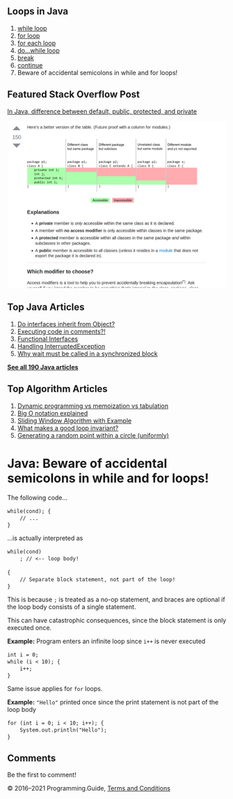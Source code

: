 <span class="underline"></span>

<span class="underline"></span>

## Loops in Java

1.  [while loop](while-loop.html)
2.  [for loop](for-loop.html)
3.  [for each loop](for-each-loop.html)
4.  [do…while loop](do-while-loop.html)
5.  [break](break-loop.html)
6.  [continue](continue.html)
7.  Beware of accidental semicolons in while and for loops!

## Featured Stack Overflow Post

[In Java, difference between default, public, protected, and private](https://stackoverflow.com/a/33627846/276052)

[<img src="../images/so-featured-33627846.png" alt="StackOverflow screenshot thumbnail" class="screenshot" />](https://stackoverflow.com/a/33627846/276052)

<span class="underline"></span>

## Top Java Articles

1.  [Do interfaces inherit from Object?](do-interfaces-inherit-from-object.html)
2.  [Executing code in comments?!](executing-code-in-comments.html)
3.  [Functional Interfaces](functional-interfaces.html)
4.  [Handling InterruptedException](handling-interrupted-exceptions.html)
5.  [Why wait must be called in a synchronized block](why-wait-must-be-in-synchronized.html)

[**See all 190 Java articles**](index.html)

## Top Algorithm Articles

1.  [Dynamic programming vs memoization vs tabulation](../dynamic-programming-vs-memoization-vs-tabulation.html)
2.  [Big O notation explained](../big-o-notation-explained.html)
3.  [Sliding Window Algorithm with Example](../sliding-window-example.html)
4.  [What makes a good loop invariant?](../what-makes-a-good-loop-invariant.html)
5.  [Generating a random point within a circle (uniformly)](../random-point-within-circle.html)

# Java: Beware of accidental semicolons in while and for loops!

The following code…

    while(cond); {
        // ...
    }

…is actually interpreted as

    while(cond)
        ; // <-- loop body!

    {
        // Separate block statement, not part of the loop!
    }

This is because `;` is treated as a no-op statement, and braces are optional if the loop body consists of a single statement.

This can have catastrophic consequences, since the block statement is only executed once.

**Example:** Program enters an infinite loop since `i++` is never executed

    int i = 0;
    while (i < 10); {
        i++;
    }

Same issue applies for `for` loops.

**Example:** `"Hello"` printed once since the print statement is not part of the loop body

    for (int i = 0; i < 10; i++); {
        System.out.println("Hello");
    }

## Comments

Be the first to comment!

© 2016–2021 Programming.Guide, [Terms and Conditions](../terms-and-conditions.html)

